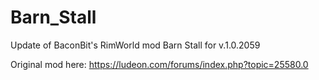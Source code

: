 # Barn_Stall
Update of BaconBit's RimWorld mod Barn Stall for v.1.0.2059

Original mod here: https://ludeon.com/forums/index.php?topic=25580.0
